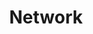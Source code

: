 ---
title: "Network"
layout: category
permalink: /cs/network/
author_profile: true
taxonomy: Network
sidebar:
  nav: "categories"
---